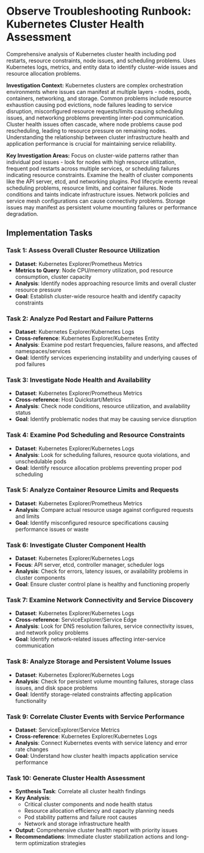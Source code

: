 # Observe Troubleshooting Runbook: Kubernetes Cluster Health Assessment

Comprehensive analysis of Kubernetes cluster health including pod restarts, resource constraints, node issues, and scheduling problems. Uses Kubernetes logs, metrics, and entity data to identify cluster-wide issues and resource allocation problems.

**Investigation Context:** Kubernetes clusters are complex orchestration environments where issues can manifest at multiple layers - nodes, pods, containers, networking, and storage. Common problems include resource exhaustion causing pod evictions, node failures leading to service disruption, misconfigured resource requests/limits causing scheduling issues, and networking problems preventing inter-pod communication. Cluster health issues often cascade, where node problems cause pod rescheduling, leading to resource pressure on remaining nodes. Understanding the relationship between cluster infrastructure health and application performance is crucial for maintaining service reliability.

**Key Investigation Areas:** Focus on cluster-wide patterns rather than individual pod issues - look for nodes with high resource utilization, frequent pod restarts across multiple services, or scheduling failures indicating resource constraints. Examine the health of cluster components like the API server, etcd, and networking plugins. Pod lifecycle events reveal scheduling problems, resource limits, and container failures. Node conditions and taints indicate infrastructure issues. Network policies and service mesh configurations can cause connectivity problems. Storage issues may manifest as persistent volume mounting failures or performance degradation.

## Implementation Tasks

### Task 1: Assess Overall Cluster Resource Utilization
- **Dataset**: Kubernetes Explorer/Prometheus Metrics
- **Metrics to Query**: Node CPU/memory utilization, pod resource consumption, cluster capacity
- **Analysis**: Identify nodes approaching resource limits and overall cluster resource pressure
- **Goal**: Establish cluster-wide resource health and identify capacity constraints

### Task 2: Analyze Pod Restart and Failure Patterns
- **Dataset**: Kubernetes Explorer/Kubernetes Logs
- **Cross-reference**: Kubernetes Explorer/Kubernetes Entity
- **Analysis**: Examine pod restart frequencies, failure reasons, and affected namespaces/services
- **Goal**: Identify services experiencing instability and underlying causes of pod failures

### Task 3: Investigate Node Health and Availability
- **Dataset**: Kubernetes Explorer/Prometheus Metrics
- **Cross-reference**: Host Quickstart/Metrics
- **Analysis**: Check node conditions, resource utilization, and availability status
- **Goal**: Identify problematic nodes that may be causing service disruption

### Task 4: Examine Pod Scheduling and Resource Constraints
- **Dataset**: Kubernetes Explorer/Kubernetes Logs
- **Analysis**: Look for scheduling failures, resource quota violations, and unschedulable pods
- **Goal**: Identify resource allocation problems preventing proper pod scheduling

### Task 5: Analyze Container Resource Limits and Requests
- **Dataset**: Kubernetes Explorer/Prometheus Metrics
- **Analysis**: Compare actual resource usage against configured requests and limits
- **Goal**: Identify misconfigured resource specifications causing performance issues or waste

### Task 6: Investigate Cluster Component Health
- **Dataset**: Kubernetes Explorer/Kubernetes Logs
- **Focus**: API server, etcd, controller manager, scheduler logs
- **Analysis**: Check for errors, latency issues, or availability problems in cluster components
- **Goal**: Ensure cluster control plane is healthy and functioning properly

### Task 7: Examine Network Connectivity and Service Discovery
- **Dataset**: Kubernetes Explorer/Kubernetes Logs
- **Cross-reference**: ServiceExplorer/Service Edge
- **Analysis**: Look for DNS resolution failures, service connectivity issues, and network policy problems
- **Goal**: Identify network-related issues affecting inter-service communication

### Task 8: Analyze Storage and Persistent Volume Issues
- **Dataset**: Kubernetes Explorer/Kubernetes Logs
- **Analysis**: Check for persistent volume mounting failures, storage class issues, and disk space problems
- **Goal**: Identify storage-related constraints affecting application functionality

### Task 9: Correlate Cluster Events with Service Performance
- **Dataset**: ServiceExplorer/Service Metrics
- **Cross-reference**: Kubernetes Explorer/Kubernetes Logs
- **Analysis**: Connect Kubernetes events with service latency and error rate changes
- **Goal**: Understand how cluster health impacts application service performance

### Task 10: Generate Cluster Health Assessment
- **Synthesis Task**: Correlate all cluster health findings
- **Key Analysis**:
  - Critical cluster components and node health status
  - Resource allocation efficiency and capacity planning needs
  - Pod stability patterns and failure root causes
  - Network and storage infrastructure health
- **Output**: Comprehensive cluster health report with priority issues
- **Recommendations**: Immediate cluster stabilization actions and long-term optimization strategies